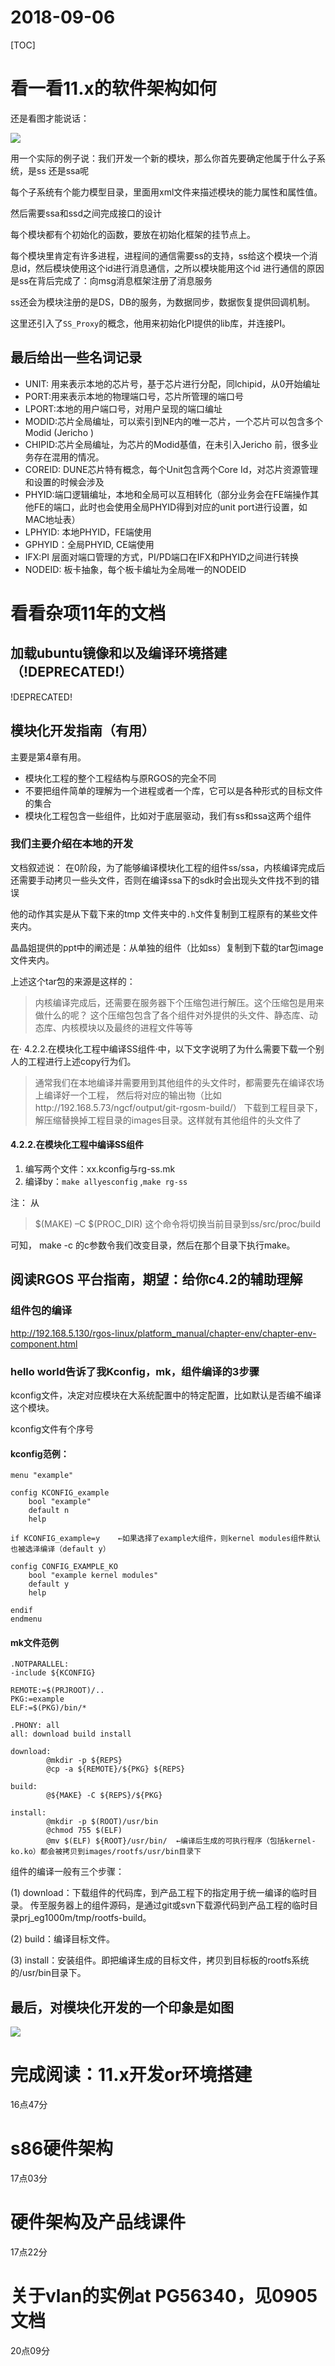 # 2018-09-06

[TOC]

# 看一看11.x的软件架构如何

还是看图才能说话：

![](http://o6qns6y6x.bkt.clouddn.com/18-9-6/50976339.jpg)

用一个实际的例子说：我们开发一个新的模块，那么你首先要确定他属于什么子系统，是ss 还是ssa呢

每个子系统有个能力模型目录，里面用xml文件来描述模块的能力属性和属性值。

然后需要ssa和ssd之间完成接口的设计

每个模块都有个初始化的函数，要放在初始化框架的挂节点上。

每个模块里肯定有许多进程，进程间的通信需要ss的支持，ss给这个模块一个消息id，然后模块使用这个id进行消息通信，之所以模块能用这个id
进行通信的原因是ss在背后完成了：向msg消息框架注册了消息服务

ss还会为模块注册的是DS，DB的服务，为数据同步，数据恢复提供回调机制。

这里还引入了`SS_Proxy`的概念，他用来初始化PI提供的lib库，并连接PI。

## 最后给出一些名词记录

- UNIT: 用来表示本地的芯片号，基于芯片进行分配，同lchipid，从0开始编址
- PORT:用来表示本地的物理端口号，芯片所管理的端口号
- LPORT:本地的用户端口号，对用户呈现的端口编址
- MODID:芯片全局编址，可以索引到NE内的唯一芯片，一个芯片可以包含多个Modid (Jericho )
- CHIPID:芯片全局编址，为芯片的Modid基值，在未引入Jericho 前，很多业务存在混用的情况。
- COREID: DUNE芯片特有概念，每个Unit包含两个Core Id，对芯片资源管理和设置的时候会涉及
- PHYID:端口逻辑编址，本地和全局可以互相转化（部分业务会在FE端操作其他FE的端口，此时也会使用全局PHYID得到对应的unit port进行设置，如MAC地址表）
- LPHYID: 本地PHYID，FE端使用
- GPHYID：全局PHYID, CE端使用
- IFX:PI 层面对端口管理的方式，PI/PD端口在IFX和PHYID之间进行转换
- NODEID: 板卡抽象，每个板卡编址为全局唯一的NODEID


# 看看杂项11年的文档

## 加载ubuntu镜像和以及编译环境搭建（!DEPRECATED!）

!DEPRECATED!

## 模块化开发指南（有用）


主要是第4章有用。

- 模块化工程的整个工程结构与原RGOS的完全不同 
- 不要把组件简单的理解为一个进程或者一个库，它可以是各种形式的目标文件的集合
- 模块化工程包含一些组件，比如对于底层驱动，我们有ss和ssa这两个组件

### 我们主要介绍在本地的开发

文档叙述说： 在0阶段，为了能够编译模块化工程的组件ss/ssa，内核编译完成后还需要手动拷贝一些头文件，否则在编译ssa下的sdk时会出现头文件找不到的错误

他的动作其实是从下载下来的tmp 文件夹中的`.h`文件复制到工程原有的某些文件夹内。

晶晶姐提供的ppt中的阐述是：从单独的组件（比如ss）复制到下载的tar包image文件夹内。

上述这个tar包的来源是这样的：

> 内核编译完成后，还需要在服务器下个压缩包进行解压。这个压缩包是用来做什么的呢？
> 这个压缩包包含了各个组件对外提供的头文件、静态库、动态库、内核模块以及最终的进程文件等等

在· 4.2.2.在模块化工程中编译SS组件·中，以下文字说明了为什么需要下载一个别人的工程进行上述copy行为们。

> 通常我们在本地编译并需要用到其他组件的头文件时，都需要先在编译农场上编译好一个工程，
> 然后将对应的输出物（比如http://192.168.5.73/ngcf/output/git-rgosm-build/）
> 下载到工程目录下，解压缩替换掉工程目录的images目录。这样就有其他组件的头文件了

#### 4.2.2.在模块化工程中编译SS组件

1. 编写两个文件：xx.kconfig与rg-ss.mk
2. 编译by：`make allyesconfig` ,`make rg-ss`


注： 从

> $(MAKE) –C $(PROC_DIR) 这个命令将切换当前目录到ss/src/proc/build

可知， make -c 的c参数令我们改变目录，然后在那个目录下执行make。


## 阅读RGOS 平台指南，期望：给你c4.2的辅助理解

### 组件包的编译

http://192.168.5.130/rgos-linux/platform_manual/chapter-env/chapter-env-component.html 


### hello world告诉了我Kconfig，mk，组件编译的3步骤

kconfig文件，决定对应模块在大系统配置中的特定配置，比如默认是否编不编译这个模块。

kconfig文件有个序号

#### kconfig范例：

```
menu "example"

config KCONFIG_example
    bool "example"
    default n
    help

if KCONFIG_example=y    ←如果选择了example大组件，则kernel modules组件默认也被选泽编译（default y）

config CONFIG_EXAMPLE_KO
    bool "example kernel modules"
    default y
    help

endif
endmenu
```

#### mk文件范例

```
.NOTPARALLEL:
-include ${KCONFIG}

REMOTE:=$(PRJROOT)/..
PKG:=example
ELF:=$(PKG)/bin/*

.PHONY: all
all: download build install

download:
        @mkdir -p ${REPS}
        @cp -a ${REMOTE}/${PKG} ${REPS}

build:
        @${MAKE} -C ${REPS}/${PKG}

install:
        @mkdir -p $(ROOT)/usr/bin
        @chmod 755 $(ELF)
        @mv $(ELF) ${ROOT}/usr/bin/  ←编译后生成的可执行程序（包括kernel-ko.ko）都会被拷贝到images/rootfs/usr/bin目录下
```

组件的编译一般有三个步骤：

(1) download：下载组件的代码库，到产品工程下的指定用于统一编译的临时目录。 传至服务器上的组件源码，是通过git或svn下载源代码到产品工程的临时目录prj_eg1000m/tmp/rootfs-build。

(2) build：编译目标文件。

(3) install：安装组件。即把编译生成的目标文件，拷贝到目标板的rootfs系统的/usr/bin目录下。

## 最后，对模块化开发的一个印象是如图

![](http://o6qns6y6x.bkt.clouddn.com/18-9-6/65915415.jpg)

# 完成阅读：11.x开发or环境搭建

16点47分

# s86硬件架构

17点03分

# 硬件架构及产品线课件

17点22分

# 关于vlan的实例at PG56340，见0905文档

20点09分

